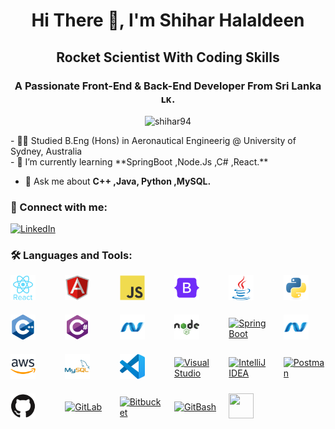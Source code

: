 <h1 align="center">Hi There 👋, I'm Shihar Halaldeen</h1>
<h2 align="center">Rocket Scientist With Coding Skills</h2>
<h3 align="center">A Passionate Front-End & Back-End Developer From Sri Lanka ʟᴋ.</h3>

<p align="center"><img
    src="https://komarev.com/ghpvc/?username=shihar94&label=Profile%20views&color=0e75b6&style=flat"
    alt="shihar94" /></p>
- 👨‍🏭 Studied B.Eng (Hons) in Aeronautical Engineerig @ University of Sydney, Australia<br>
- 🌱 I’m currently learning **SpringBoot ,Node.Js ,C# ,React.**
 <!-- 
- 👨‍💻 All of my projects are available at [udara-dananjaya.github.io](https://udara-dananjaya.github.io)
React -->

- 💬 Ask me about **C++ ,Java, Python ,MySQL.**

<h3 align="left">🔗 Connect with me:</h3>
<p align="left">
<!-- Angular
  <a href="https://bashitha-weerapperuma.vercel.app/" target="_blank">
    <img src="https://img.icons8.com/ios-filled/256/internet.png" alt="Website" height="30" width="40" />
  </a> 
  -->
  <a href="https://linkedin.com/in/shihar94" target="_blank">
    <img src="https://raw.githubusercontent.com/rahuldkjain/github-profile-readme-generator/master/src/images/icons/Social/linked-in-alt.svg" alt="LinkedIn" height="30" width="40" />
  </a>
  <!-- Angular
  <a href="https://fb.com/bashitha.weerapperuma.750" target="_blank">
    <img src="https://raw.githubusercontent.com/rahuldkjain/github-profile-readme-generator/master/src/images/icons/Social/facebook.svg" alt="Facebook" height="30" width="40" />
  </a>
  <a href="https://instagram.com/b.a._s_a" target="_blank">
    <img src="https://raw.githubusercontent.com/rahuldkjain/github-profile-readme-generator/master/src/images/icons/Social/instagram.svg" alt="Instagram" height="30" width="40" />
  </a>
    -->
</p>




<h3 align="left">🛠️ Languages and Tools:</h3>
<p align="left" style="display: grid; grid-template-columns: repeat(auto-fill, minmax(60px, 1fr)); gap: 20px; align-items: center;">
 
  
 
  <a href="https://reactjs.org/" target="_blank" rel="noreferrer">
    <img src="https://raw.githubusercontent.com/devicons/devicon/master/icons/react/react-original-wordmark.svg" alt="React" width="40" height="40"/>
  </a>
  <!-- Angular -->
  <a href="https://angular.io" target="_blank" rel="noreferrer">
    <img src="https://raw.githubusercontent.com/devicons/devicon/master/icons/angularjs/angularjs-original.svg" alt="Angular" width="40" height="40"/>
  </a>
  
  <!-- JavaScript -->
  <a href="https://developer.mozilla.org/en-US/docs/Web/JavaScript" target="_blank" rel="noreferrer">
    <img src="https://raw.githubusercontent.com/devicons/devicon/master/icons/javascript/javascript-original.svg" alt="JavaScript" width="40" height="40"/>
  </a>
  <!-- Bootstrap -->
  <a href="https://getbootstrap.com" target="_blank" rel="noreferrer">
    <img src="https://raw.githubusercontent.com/devicons/devicon/master/icons/bootstrap/bootstrap-plain.svg" alt="Bootstrap" width="40" height="40"/>
  </a>
  <!-- Java -->
  <a href="https://www.java.com" target="_blank" rel="noreferrer">
    <img src="https://raw.githubusercontent.com/devicons/devicon/master/icons/java/java-original.svg" alt="Java" width="40" height="40"/>
  </a>
  <!-- Python -->
  <a href="https://www.python.org" target="_blank" rel="noreferrer">
    <img src="https://raw.githubusercontent.com/devicons/devicon/master/icons/python/python-original.svg" alt="Python" width="40" height="40"/>
  </a>
  <!-- C++ -->
  <a href="https://isocpp.org/" target="_blank" rel="noreferrer">
    <img src="https://raw.githubusercontent.com/devicons/devicon/master/icons/cplusplus/cplusplus-original.svg" alt="C++" width="40" height="40"/>
  </a>
  <!-- C# -->
  <a href="https://learn.microsoft.com/en-us/dotnet/csharp/" target="_blank" rel="noreferrer">
    <img src="https://raw.githubusercontent.com/devicons/devicon/master/icons/csharp/csharp-original.svg" alt="C#" width="40" height="40"/>
  </a>
  <!-- .NET -->
  <a href="https://dotnet.microsoft.com/" target="_blank" rel="noreferrer">
    <img src="https://raw.githubusercontent.com/devicons/devicon/master/icons/dot-net/dot-net-original.svg" alt=".NET" width="40" height="40"/>
  </a>
  <!-- Node.js -->
  <a href="https://nodejs.org" target="_blank" rel="noreferrer">
    <img src="https://raw.githubusercontent.com/devicons/devicon/master/icons/nodejs/nodejs-original-wordmark.svg" alt="Node.js" width="40" height="40"/>
  </a>
  <!-- Spring Boot -->
  <a href="https://spring.io/projects/spring-boot" target="_blank" rel="noreferrer">
    <img src="https://www.vectorlogo.zone/logos/springio/springio-icon.svg" alt="Spring Boot" width="40" height="40"/>
  </a>
  <!-- ASP.NET -->
  <a href="https://dotnet.microsoft.com/apps/aspnet" target="_blank" rel="noreferrer">
    <img src="https://raw.githubusercontent.com/devicons/devicon/master/icons/dot-net/dot-net-original.svg" alt="ASP.NET" width="40" height="40"/>
  </a>
  <!-- AWS -->
  <a href="https://aws.amazon.com" target="_blank" rel="noreferrer">
    <img src="https://raw.githubusercontent.com/devicons/devicon/master/icons/amazonwebservices/amazonwebservices-original-wordmark.svg" alt="AWS" width="40" height="40"/>
  </a>
  <!-- MySQL -->
  <a href="https://www.mysql.com/" target="_blank" rel="noreferrer">
    <img src="https://raw.githubusercontent.com/devicons/devicon/master/icons/mysql/mysql-original-wordmark.svg" alt="MySQL" width="40" height="40"/>
  </a>
  <!-- VS Code -->
  <a href="https://code.visualstudio.com/" target="_blank" rel="noreferrer">
    <img src="https://raw.githubusercontent.com/devicons/devicon/master/icons/vscode/vscode-original.svg" alt="VS Code" width="40" height="40"/>
  </a>
  <!-- Visual Studio -->
  <a href="https://visualstudio.microsoft.com/" target="_blank" rel="noreferrer">
    <img src="https://visualstudio.microsoft.com/wp-content/uploads/2019/06/BrandVisualStudioWin2019-3.svg" alt="Visual Studio" width="40" height="40"/>
  </a>
  <!-- IntelliJ IDEA -->
  <a href="https://www.jetbrains.com/idea/" target="_blank" rel="noreferrer">
    <img src="https://resources.jetbrains.com/storage/products/company/brand/logos/IntelliJ_IDEA_icon.svg" alt="IntelliJ IDEA" width="40" height="40"/>
  </a>
  <!-- Postman -->
  <a href="https://postman.com" target="_blank" rel="noreferrer">
    <img src="https://www.vectorlogo.zone/logos/getpostman/getpostman-icon.svg" alt="Postman" width="40" height="40"/>
  </a>
   <!-- GitHub -->
  <a href="https://github.com" target="_blank" rel="noreferrer">
    <img src="https://raw.githubusercontent.com/devicons/devicon/master/icons/github/github-original.svg" alt="GitHub" width="40" height="40"/>
  </a>
  <!-- GitLab -->
  <a href="https://gitlab.com" target="_blank" rel="noreferrer">
    <img src="https://www.vectorlogo.zone/logos/gitlab/gitlab-icon.svg" alt="GitLab" width="40" height="40"/>
  </a>
 <!-- Bitbucket -->
<a href="https://bitbucket.org/" target="_blank" rel="noreferrer">
  <img src="https://upload.wikimedia.org/wikipedia/commons/0/0e/Bitbucket-blue-logomark-only.svg" alt="Bitbucket" width="40" height="40"/>
</a>
  <!-- GitBash -->
  <a href="https://git-scm.com/" target="_blank" rel="noreferrer">
    <img src="https://git-scm.com/images/logos/downloads/Git-Icon-1788C.png" alt="GitBash" width="40" height="40"/>
  </a>

  <!--Kafka-->

<a href="https://github.com/confluentinc/librdkafka" target="_blank" rel="noreferrer">
<i class="devicon-apachekafka-original-wordmark colored"></i>
          
<img src="https://cdn.jsdelivr.net/gh/devicons/devicon@latest/icons/apachekafka/apachekafka-original.svg" width="40" height="40"/>
</a>
          
          
</p>